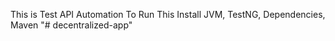 This is Test API Automation
To Run This Install JVM, TestNG, Dependencies, Maven
"# decentralized-app" 
